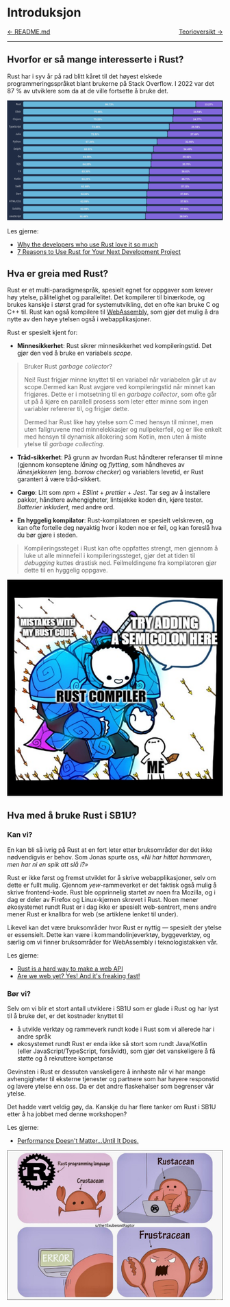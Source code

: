 # Introduksjon

<span style="justify-content: space-between; display: flex"><span>
    [← README.md](../README.md)
</span> <span>
    [Teorioversikt →](./teori.md)
</span></span>

___
 
## Hvorfor er så mange interesserte i Rust?
Rust har i syv år på rad blitt kåret til det høyest elskede programmeringsspråket blant brukerne på Stack Overflow.
I 2022 var det 87 % av utviklere som da at de ville fortsette å bruke det.

![](../images/stackoverflowsurvey.png)

Les gjerne:
* [Why the developers who use Rust love it so much](https://stackoverflow.blog/2020/06/05/why-the-developers-who-use-rust-love-it-so-much/)
* [7 Reasons to Use Rust for Your Next Development Project](https://geekflare.com/reasons-to-use-rust/)

## Hva er greia med Rust?
Rust er et multi-paradigmespråk, spesielt egnet for oppgaver som krever høy ytelse, pålitelighet og parallelitet. Det
kompilerer til binærkode, og brukes kanskje i størst grad for systemutvikling, det en ofte kan bruke C og  C++ til. Rust
kan også kompilere til [WebAssembly](https://webassembly.org/), som gjør det mulig å dra nytte av den høye ytelsen også
i webapplikasjoner.

Rust er spesielt kjent for:

 * **Minnesikkerhet**: Rust sikrer minnesikkerhet ved kompileringstid. Det gjør den ved å bruke en variabels _scope_.

> Bruker Rust _garbage collector_?
> 
> Nei! Rust frigjør minne knyttet til en variabel når variabelen går ut av scope.Dermed kan Rust avgjøre ved
> kompileringstid når minnet kan frigjøres. Dette er i motsetning til en _garbage collector_, som ofte går ut på å
> kjøre en parallell prosess som leter etter minne som ingen variabler refererer til, og frigjør dette.
> 
> Dermed har Rust like høy ytelse som C med hensyn til minnet, men uten fallgruvene med minnelekkasjer og nullpekerfeil,
> og er like enkelt med hensyn til dynamisk allokering som Kotlin, men uten å miste ytelse til _garbage collecting_.

 * **Tråd-sikkerhet**: På grunn av hvordan Rust håndterer referanser til minne (gjennom konseptene _låning_ og _flytting_,
som håndheves av _lånesjekkeren_ (eng. _borrow checker_) og variablers levetid, er Rust garantert å være tråd-sikkert.

 * **Cargo**: Litt som _npm_ + _ESlint_ + _prettier_ + _Jest_. Tar seg av å installere pakker, håndtere avhengigheter,
lintsjekke koden din, kjøre tester. _Batterier inkludert_, med andre ord.

 * **En hyggelig kompilator**: Rust-kompilatoren er spesielt velskreven, og kan ofte fortelle deg nøyaktig hvor i koden
noe er feil, og kan foreslå hva du bør gjøre i steden.

>Kompileringssteget i Rust kan ofte oppfattes strengt, men gjennom å luke ut alle minnefeil i kompileringssteget, gjør
> det at tiden til _debugging_ kuttes drastisk ned. Feilmeldingene fra kompilatoren gjør dette til en hyggelig oppgave.

![](../images/semicolon.png)

## Hva med å bruke Rust i SB1U?
### Kan vi?
En kan bli så ivrig på Rust at en fort leter etter bruksområder der det ikke nødvendigvis er behov.
Som Jonas spurte oss, _«Ni har hittat hammaren, men har ni en spik att slå i?»_

Rust er ikke først og fremst utviklet for å skrive webapplikasjoner, selv om dette er fullt mulig. Gjennom
_yew_-rammeverket er det faktisk også mulig å skrive frontend-kode. Rust ble opprinnelig startet av noen fra Mozilla,
og i dag er deler av Firefox og Linux-kjernen skrevet i Rust. Noen mener økosystemet rundt Rust er i dag ikke er spesielt
web-sentrert, mens andre mener Rust er knallbra for web (se artiklene lenket til under).

Likevel kan det være bruksområder hvor Rust er nyttig ― spesielt der ytelse er essensielt. Dette kan være i
kommandolinjeverktøy, byggeverktøy, og særlig om vi finner bruksområder for WebAssembly i teknologistakken vår.

Les gjerne:
 * [Rust is a hard way to make a web API](https://macwright.com/2021/01/15/rust.html)
 * [Are we web yet? Yes! And it's freaking fast!](https://www.arewewebyet.org/)

### Bør vi?
Selv om vi blir et stort antall utviklere i SB1U som er glade i Rust og har lyst til å bruke det, er det kostnader
knyttet til
 * å utvikle verktøy og rammeverk rundt kode i Rust som vi allerede har i andre språk
 * økosystemet rundt Rust er enda ikke så stort som rundt Java/Kotlin (eller JavaScript/TypeScript, forsåvidt), som gjør
det vanskeligere å få støtte og å rekruttere kompetanse

Gevinsten i Rust er dessuten vanskeligere å innhøste når vi har mange avhengigheter til eksterne tjenester og partnere
som har høyere responstid og lavere ytelse enn oss. Da er det andre flaskehalser som begrenser vår ytelse.

Det hadde vært veldig gøy, da. Kanskje du har flere tanker om Rust i SB1U etter å ha jobbet med denne workshopen?

Les gjerne:
 * [Performance Doesn't Matter...Until It Does.](https://www.youtube.com/watch?v=2Z4fZtSKlcE)

![](../images/frustracean.png)